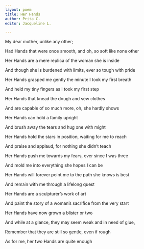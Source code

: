 ```yaml
---
layout: poem
title: Her Hands
author: Prita C.
editor: Jacqueline L.

---
```

My dear mother, unlike any other;

Had Hands that were once smooth, and oh, so soft like none other

Her Hands are a mere replica of the woman she is inside

And though she is burdened with limits, ever so tough with pride

Her Hands grasped me gently the minute I took my first breath

And held my tiny fingers as I took my first step

Her Hands that knead the dough and sew clothes

And are capable of so much more, oh, she hardly shows

Her Hands can hold a family upright

And brush away the tears and hug one with might

Her Hands hold the stars in position, waiting for me to reach

And praise and applaud, for nothing she didn’t teach

Her Hands push me towards my fears, ever since I was three

And mold me into everything she hopes I can be

Her Hands will forever point me to the path she knows is best

And remain with me through a lifelong quest

Her Hands are a sculpturer’s work of art

And paint the story of a woman’s sacrifice from the very start

Her Hands have now grown a blister or two

And while at a glance, they may seem weak and in need of glue,

Remember that they are still so gentle, even if rough

As for me, her two Hands are quite enough